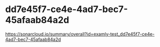 # dd7e45f7-ce4e-4ad7-bec7-45afaab84a2d
https://sonarcloud.io/summary/overall?id=examly-test_dd7e45f7-ce4e-4ad7-bec7-45afaab84a2d
